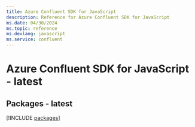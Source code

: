 ```yaml
---
title: Azure Confluent SDK for JavaScript
description: Reference for Azure Confluent SDK for JavaScript
ms.date: 04/30/2024
ms.topic: reference
ms.devlang: javascript
ms.service: confluent
---
```

# Azure Confluent SDK for JavaScript - latest
## Packages - latest
[!INCLUDE [packages](confluent-index.md)]